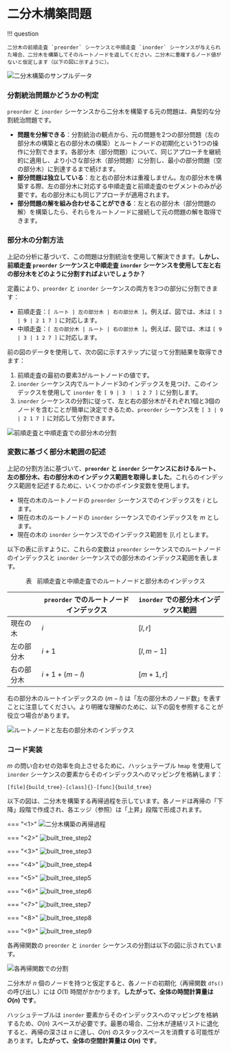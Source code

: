 # 二分木構築問題

!!! question

    二分木の前順走査 `preorder` シーケンスと中順走査 `inorder` シーケンスが与えられた場合、二分木を構築してそのルートノードを返してください。二分木に重複するノード値がないと仮定します（以下の図に示すように）。

![二分木構築のサンプルデータ](build_binary_tree_problem.assets/build_tree_example.png)

### 分割統治問題かどうかの判定

`preorder` と `inorder` シーケンスから二分木を構築する元の問題は、典型的な分割統治問題です。

- **問題を分解できる**：分割統治の観点から、元の問題を2つの部分問題（左の部分木の構築と右の部分木の構築）とルートノードの初期化という1つの操作に分割できます。各部分木（部分問題）について、同じアプローチを継続的に適用し、より小さな部分木（部分問題）に分割し、最小の部分問題（空の部分木）に到達するまで続けます。
- **部分問題は独立している**：左と右の部分木は重複しません。左の部分木を構築する際、左の部分木に対応する中順走査と前順走査のセグメントのみが必要です。右の部分木にも同じアプローチが適用されます。
- **部分問題の解を組み合わせることができる**：左と右の部分木（部分問題の解）を構築したら、それらをルートノードに接続して元の問題の解を取得できます。

### 部分木の分割方法

上記の分析に基づいて、この問題は分割統治を使用して解決できます。**しかし、前順走査 `preorder` シーケンスと中順走査 `inorder` シーケンスを使用して左と右の部分木をどのように分割すればよいでしょうか？**

定義により、`preorder` と `inorder` シーケンスの両方を3つの部分に分割できます：

- 前順走査：`[ ルート | 左の部分木 | 右の部分木 ]`。例えば、図では、木は `[ 3 | 9 | 2 1 7 ]` に対応します。
- 中順走査：`[ 左の部分木 | ルート | 右の部分木 ]`。例えば、図では、木は `[ 9 | 3 | 1 2 7 ]` に対応します。

前の図のデータを使用して、次の図に示すステップに従って分割結果を取得できます：

1. 前順走査の最初の要素3がルートノードの値です。
2. `inorder` シーケンス内でルートノード3のインデックスを見つけ、このインデックスを使用して `inorder` を `[ 9 | 3 ｜ 1 2 7 ]` に分割します。
3. `inorder` シーケンスの分割に従って、左と右の部分木がそれぞれ1個と3個のノードを含むことが簡単に決定できるため、`preorder` シーケンスを `[ 3 | 9 | 2 1 7 ]` に対応して分割できます。

![前順走査と中順走査での部分木の分割](build_binary_tree_problem.assets/build_tree_preorder_inorder_division.png)

### 変数に基づく部分木範囲の記述

上記の分割方法に基づいて、**`preorder` と `inorder` シーケンスにおけるルート、左の部分木、右の部分木のインデックス範囲を取得しました**。これらのインデックス範囲を記述するために、いくつかのポインタ変数を使用します。

- 現在の木のルートノードの `preorder` シーケンスでのインデックスを $i$ とします。
- 現在の木のルートノードの `inorder` シーケンスでのインデックスを $m$ とします。
- 現在の木の `inorder` シーケンスでのインデックス範囲を $[l, r]$ とします。

以下の表に示すように、これらの変数は `preorder` シーケンスでのルートノードのインデックスと `inorder` シーケンスでの部分木のインデックス範囲を表します。

<p align="center"> 表 <id> &nbsp; 前順走査と中順走査でのルートノードと部分木のインデックス </p>

|               | `preorder` でのルートノードインデックス | `inorder` での部分木インデックス範囲 |
| ------------- | ------------------------------------- | ----------------------------------- |
| 現在の木      | $i$                                   | $[l, r]$                            |
| 左の部分木    | $i + 1$                               | $[l, m-1]$                          |
| 右の部分木    | $i + 1 + (m - l)$                     | $[m+1, r]$                          |

右の部分木のルートインデックスの $(m-l)$ は「左の部分木のノード数」を表すことに注意してください。より明確な理解のために、以下の図を参照することが役立つ場合があります。

![ルートノードと左右の部分木のインデックス](build_binary_tree_problem.assets/build_tree_division_pointers.png)

### コード実装

$m$ の問い合わせの効率を向上させるために、ハッシュテーブル `hmap` を使用して `inorder` シーケンスの要素からそのインデックスへのマッピングを格納します：

```src
[file]{build_tree}-[class]{}-[func]{build_tree}
```

以下の図は、二分木を構築する再帰過程を示しています。各ノードは再帰の「下降」段階で作成され、各エッジ（参照）は「上昇」段階で形成されます。

=== "<1>"
    ![二分木構築の再帰過程](build_binary_tree_problem.assets/built_tree_step1.png)

=== "<2>"
    ![built_tree_step2](build_binary_tree_problem.assets/built_tree_step2.png)

=== "<3>"
    ![built_tree_step3](build_binary_tree_problem.assets/built_tree_step3.png)

=== "<4>"
    ![built_tree_step4](build_binary_tree_problem.assets/built_tree_step4.png)

=== "<5>"
    ![built_tree_step5](build_binary_tree_problem.assets/built_tree_step5.png)

=== "<6>"
    ![built_tree_step6](build_binary_tree_problem.assets/built_tree_step6.png)

=== "<7>"
    ![built_tree_step7](build_binary_tree_problem.assets/built_tree_step7.png)

=== "<8>"
    ![built_tree_step8](build_binary_tree_problem.assets/built_tree_step8.png)

=== "<9>"
    ![built_tree_step9](build_binary_tree_problem.assets/built_tree_step9.png)

各再帰関数の `preorder` と `inorder` シーケンスの分割は以下の図に示されています。

![各再帰関数での分割](build_binary_tree_problem.assets/built_tree_overall.png)

二分木が $n$ 個のノードを持つと仮定すると、各ノードの初期化（再帰関数 `dfs()` の呼び出し）には $O(1)$ 時間がかかります。**したがって、全体の時間計算量は $O(n)$ です**。

ハッシュテーブルは `inorder` 要素からそのインデックスへのマッピングを格納するため、$O(n)$ スペースが必要です。最悪の場合、二分木が連結リストに退化すると、再帰の深さは $n$ に達し、$O(n)$ のスタックスペースを消費する可能性があります。**したがって、全体の空間計算量は $O(n)$ です**。